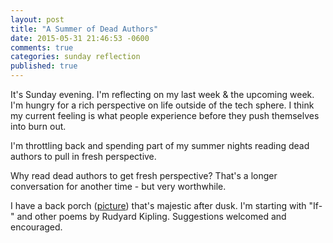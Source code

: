 ```yaml
---
layout: post
title: "A Summer of Dead Authors"
date: 2015-05-31 21:46:53 -0600
comments: true
categories: sunday reflection
published: true
---
```


It's Sunday evening. I'm reflecting on my last week & the upcoming
week. I'm hungry for a rich perspective on life outside of the
tech sphere. I think my current feeling is what people experience
before they push themselves into burn out.

I'm throttling back and spending part of my summer nights reading
dead authors to pull in fresh perspective.

Why read dead authors to get fresh perspective? That's a longer
conversation for another time - but very worthwhile.

I have a back porch ([picture](https://instagram.com/p/3VPixrnBOh/?taken-by=westonplatter))
that's majestic after dusk. I'm starting with "If-" and other
poems by Rudyard Kipling. Suggestions welcomed and encouraged.

